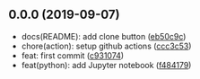 ## 0.0.0 (2019-09-07)

- docs(README): add clone button ([eb50c9c](https://github.com/evenchange4/nextjs-tfjs-cnn/commit/eb50c9c))
- chore(action): setup github actions ([ccc3c53](https://github.com/evenchange4/nextjs-tfjs-cnn/commit/ccc3c53))
- feat: first commit ([c931074](https://github.com/evenchange4/nextjs-tfjs-cnn/commit/c931074))
- feat(python): add Jupyter notebook ([f484179](https://github.com/evenchange4/nextjs-tfjs-cnn/commit/f484179))
